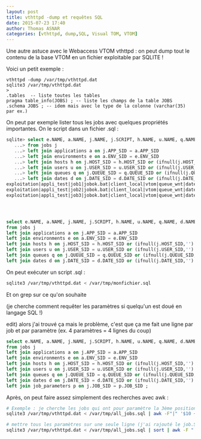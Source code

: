 ```yaml
---
layout: post
title: vthttpd -dump et requêtes SQL 
date: 2015-07-23 17:40
author: Thomas ASNAR
categories: [vthttpd, dump,SQL, Visual TOM, VTOM]
---
```

Une autre astuce avec le Webaccess VTOM vthttpd : on peut dump tout le contenu de la base VTOM en un fichier exploitable par SQLITE !

Voici un petit exemple :

```
vthttpd -dump /var/tmp/vthttpd.dat
sqlite3 /var/tmp/vthttpd.dat
>
.tables  -- liste toutes les tables
pragma table_info(JOBS) ; -- liste les champs de la table JOBS
.schema JOBS ; -- idem mais avec le type de la colonne (varchar(35) par ex.)
```

On peut par exemple lister tous les jobs avec quelques propriétés importantes. On le script dans un fichier .sql :

```sql
sqlite> select e.NAME, a.NAME, j.NAME, j.SCRIPT, h.NAME, u.NAME, q.NAME, d.NAME
   ...> from jobs j
   ...> left join applications a on j.APP_SID = a.APP_SID
   ...> left join environments e on a.ENV_SID = e.ENV_SID
   ...> left join hosts h on j.HOST_SID = h.HOST_SID or (ifnull(j.HOST_SID,'') = '' and ( a.HOST_SID = h.HOST_SID or (ifnull(a.HOST_SID,'') = '' and e.HOST_SID = h.HOST_SID) ) )
   ...> left join users u on j.USER_SID = u.USER_SID or (ifnull(j.USER_SID,'') = '' and ( a.USER_SID = u.USER_SID or (ifnull(a.USER_SID,'') = '' and e.USER_SID = u.USER_SID) ) )
   ...> left join queues q on j.QUEUE_SID = q.QUEUE_SID or (ifnull(j.QUEUE_SID,'') = '' and ( a.QUEUE_SID = q.QUEUE_SID or (ifnull(a.QUEUE_SID,'') = '' and e.QUEUE_SID = q.QUEUE_SID) ) )
   ...> left join dates d on j.DATE_SID = d.DATE_SID or (ifnull(j.DATE_SID,'') = '' and ( a.DATE_SID = d.DATE_SID or (ifnull(a.DATE_SID,'') = '' and e.DATE_SID = d.DATE_SID) ) ) ;
exploitation|appli_test|job1|jobok.bat|client_local|vtom|queue_wnt|date_exp
exploitation|appli_test|job2|jobok.bat|client_local|vtom|queue_wnt|date_exp
exploitation|appli_test|job3|jobok.bat|client_local|vtom|queue_wnt|date_exp




select e.NAME, a.NAME, j.NAME, j.SCRIPT, h.NAME, u.NAME, q.NAME, d.NAME
from jobs j
left join applications a on j.APP_SID = a.APP_SID
left join environments e on a.ENV_SID = e.ENV_SID
left join hosts h on j.HOST_SID = h.HOST_SID or (ifnull(j.HOST_SID,'') = '' and ( a.HOST_SID = h.HOST_SID or (ifnull(a.HOST_SID,'') = '' and e.HOST_SID = h.HOST_SID) ) )
left join users u on j.USER_SID = u.USER_SID or (ifnull(j.USER_SID,'') = '' and ( a.USER_SID = u.USER_SID or (ifnull(a.USER_SID,'') = '' and e.USER_SID = u.USER_SID) ) )
left join queues q on j.QUEUE_SID = q.QUEUE_SID or (ifnull(j.QUEUE_SID,'') = '' and ( a.QUEUE_SID = q.QUEUE_SID or (ifnull(a.QUEUE_SID,'') = '' and e.QUEUE_SID = q.QUEUE_SID) ) )
left join dates d on j.DATE_SID = d.DATE_SID or (ifnull(j.DATE_SID,'') = '' and ( a.DATE_SID = d.DATE_SID or (ifnull(a.DATE_SID,'') = '' and e.DATE_SID = d.DATE_SID) ) ) ;
```

On peut exécuter un script .sql :

```bash
sqlite3 /var/tmp/vthttpd.dat < /var/tmp/monfichier.sql
```

Et on grep sur ce qu'on souhaite

(je cherche comment requêter les paramètres si quelqu'un est doué en langage SQL !)

edit) alors j'ai trouvé ça mais le problème, c'est que ça me fait une ligne par job et par paramètre (ex. 4 paramètres = 4 lignes du coup)

```sql
select e.NAME, a.NAME, j.NAME, j.SCRIPT, h.NAME, u.NAME, q.NAME, d.NAME, p.VALUE, p.POSITION
from jobs j
left join applications a on j.APP_SID = a.APP_SID
left join environments e on a.ENV_SID = e.ENV_SID
left join hosts h on j.HOST_SID = h.HOST_SID or (ifnull(j.HOST_SID,'') = '' and ( a.HOST_SID = h.HOST_SID or (ifnull(a.HOST_SID,'') = '' and e.HOST_SID = h.HOST_SID) ) )
left join users u on j.USER_SID = u.USER_SID or (ifnull(j.USER_SID,'') = '' and ( a.USER_SID = u.USER_SID or (ifnull(a.USER_SID,'') = '' and e.USER_SID = u.USER_SID) ) )
left join queues q on j.QUEUE_SID = q.QUEUE_SID or (ifnull(j.QUEUE_SID,'') = '' and ( a.QUEUE_SID = q.QUEUE_SID or (ifnull(a.QUEUE_SID,'') = '' and e.QUEUE_SID = q.QUEUE_SID) ) )
left join dates d on j.DATE_SID = d.DATE_SID or (ifnull(j.DATE_SID,'') = '' and ( a.DATE_SID = d.DATE_SID or (ifnull(a.DATE_SID,'') = '' and e.DATE_SID = d.DATE_SID) ) )
left join job_parameters p on j.JOB_SID = p.JOB_SID ;
```

Après, on peut faire assez simplement des recherches avec awk :

```bash
# Exemple : je cherche les jobs qui ont pour paramètre la 3ème position, l'environnement IFP et l'application DATE-RUEIL
sqlite3 /var/tmp/vthttpd.dat < /var/tmp/all_jobs.sql | awk -F"|" '$10 ~ /3/ && $1 ~ /IFP/ && $2 ~ /DATE-RUEIL/ {print}'

# mettre tous les paramètres sur une seule ligne (j'ai rajouté le job.SID 
sqlite3 /var/tmp/vthttpd.dat < /var/tmp/all_jobs.sql | sort | awk -F "|" 'BEGIN{ job_sid=null;} {if($1 == job_sid){ printf "%s:%s;",$11,$10 }else{ if(job_sid != null){ printf "\n" } ; printf "%s|%s|%s|%s|%s|%s|%s|%s|%s:%s;",$2,$3,$4,$5,$6,$7,$8,$9,$11,10 } ; job_sid=$1 ;}'
```
